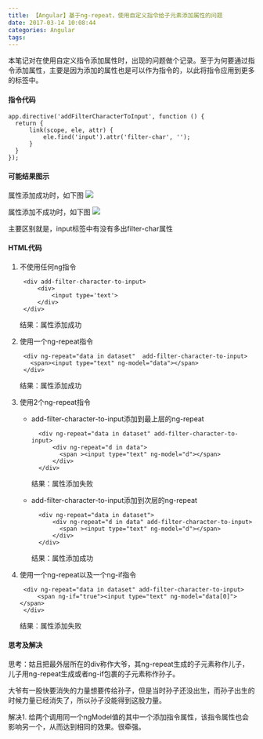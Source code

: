 ```yaml
---
title: 【Angular】基于ng-repeat，使用自定义指令给子元素添加属性的问题
date: 2017-03-14 10:08:44
categories: Angular
tags:
---
```

本笔记对在使用自定义指令添加属性时，出现的问题做个记录。至于为何要通过指令添加属性，主要是因为添加的属性也是可以作为指令的，以此将指令应用到更多的标签中。

<!--more-->

#### 指令代码

	app.directive('addFilterCharacterToInput', function () {
      return {
          link(scope, ele, attr) {
              ele.find('input').attr('filter-char', '');
          }
      }
	});

#### 可能结果图示

属性添加成功时，如下图
![](http://i.imgur.com/ipdsC7G.png)

属性添加不成功时，如下图
![](http://i.imgur.com/XjDtKTz.png)

主要区别就是，input标签中有没有多出filter-char属性

#### HTML代码

1. 不使用任何ng指令

		<div add-filter-character-to-input>
			<div>
				<input type='text'>
			</div>
		</div>

	结果：属性添加成功

2. 使用一个ng-repeat指令

		
	    <div ng-repeat="data in dataset"  add-filter-character-to-input>
	      <span><input type="text" ng-model="data"></span>
	    </div>
	 
	结果：属性添加成功

3. 使用2个ng-repeat指令

	- add-filter-character-to-input添加到最上层的ng-repeat
		
			<div ng-repeat="data in dataset" add-filter-character-to-input>
			    <div ng-repeat="d in data">
			      <span ><input type="text" ng-model="d"></span>
			    </div>
		  	</div>
		结果：属性添加失败

	- add-filter-character-to-input添加到次层的ng-repeat

			<div ng-repeat="data in dataset">
			    <div ng-repeat="d in data" add-filter-character-to-input>
			      <span ><input type="text" ng-model="d"></span>
			    </div>
		  	</div>
		结果：属性添加成功

4. 使用一个ng-repeat以及一个ng-if指令

		<div ng-repeat="data in dataset" add-filter-character-to-input>
		    <span ng-if="true"><input type="text" ng-model="data[0]"></span>
		</div>
	结果：属性添加失败

#### 思考及解决

思考：姑且把最外层所在的div称作大爷，其ng-repeat生成的子元素称作儿子，儿子用ng-repeat生成或者ng-if包裹的子元素称作孙子。

大爷有一股快要消失的力量想要传给孙子，但是当时孙子还没出生，而孙子出生的时候力量已经消失了，所以孙子没能得到这股力量。

解决1. 给两个调用同一个ngModel值的其中一个添加指令属性，该指令属性也会影响另一个，从而达到相同的效果。很牵强。